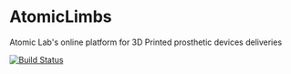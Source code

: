 # AtomicLimbs
Atomic Lab's online platform for 3D Printed prosthetic devices deliveries

[![Build Status](https://ginotubaro.visualstudio.com/Atomic%20Lab/_apis/build/status/TheAtomicLab.AtomicLimbs?branchName=master)](https://ginotubaro.visualstudio.com/Atomic%20Lab/_build/latest?definitionId=1&branchName=master)
